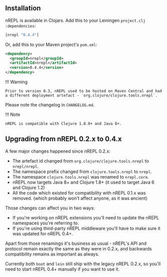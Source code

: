 ## Installation

nREPL is available in Clojars. Add this to your Leiningen
`project.clj` `:dependencies`:

```clojure
[nrepl "0.4.4"]
```

Or, add this to your Maven project's `pom.xml`:

```xml
<dependency>
  <groupId>nrepl</groupId>
  <artifactId>nrepl</artifactId>
  <version>0.4.4</version>
</dependency>
```

!!! Warning

    Prior to version 0.3, nREPL used to be hosted on Maven Central and had
    a different deployment artefact - `org.clojure/clojure.tools.nrepl`.

Please note the changelog in `CHANGELOG.md`.

!!! Note

    nREPL is compatible with Clojure 1.8.0+ and Java 8+.

## Upgrading from nREPL 0.2.x to 0.4.x

A few major changes happened since nREPL 0.2.x:

* The artefact id changed from `org.clojure/clojure.tools.nrepl` to `nrepl/nrepl`.
* The namespace prefix changed from `clojure.tools.nrepl` to `nrepl`.
* The namespace `clojure.tools.nrepl` was renamed to `nrepl.core`.
* nREPL now targets Java 8+ and Clojure 1.8+ (it used to target Java 6 and Clojure 1.2)
* All the code which existed for compatibility with nREPL 0.1.x was removed. (which probably won't affect anyone, as it was ancient)

Those changes can affect you in two ways:

* If you're working on nREPL extensions you'll need to update the nREPL namespaces you're referring to.
* If you're using third-party nREPL middleware you'll have to make sure it was updated for nREPL 0.4+.

Apart from those renamings it's business as usual - nREPL's API and
protocol remain exactly the same as they were in 0.2.x, and backwards
compatibility remains as important as always.

Currently both `boot` and `lein` still ship with the legacy nREPL 0.2.x, so you'll need to start nREPL 0.4+
manually if you want to use it.
